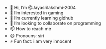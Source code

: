 - 👋 Hi, I’m @Jayasrilakshmi-2004
- 👀 I’m interested in gaming 
- 🌱 I’m currently learning gidhub
- 💞️ I’m looking to collaborate on programming 
- 📫 How to reach me 
- 😄 Pronouns: siri
- ⚡ Fun fact: i am very innocent 

<!---
Jayasrilakshmi-2004/Jayasrilakshmi-2004 is a ✨ special ✨ repository because its `README.md` (this file) appears on your GitHub profile.
You can click the Preview link to take a look at your changes.
--->
